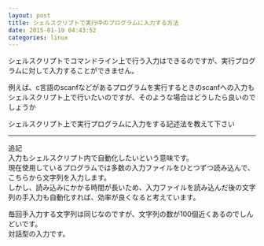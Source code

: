 ```yaml
---
layout: post
title: シェルスクリプトで実行中のプログラムに入力する方法
date: 2015-01-19 04:43:52
categories: linux
---
```

<p>シェルスクリプトでコマンドライン上で行う入力はできるのですが、実行プログラムに対して入力することができません。</p>

<p>例えば、c言語のscanfなどがあるプログラムを実行するときのscanfへの入力もシェルスクリプト上で行いたいのですが、そのような場合はどうしたら良いのでしょうか</p>

<p>シェルスクリプト上で実行プログラムに入力をする記述法を教えて下さい</p>

<hr>

<p>追記<br>
入力もシェルスクリプト内で自動化したいという意味です。<br>
現在使用しているプログラムでは多数の入力ファイルをひとつずつ読み込んで、こちらから文字列を入力します。<br>
しかし、読み込みにかかる時間が長いため、入力ファイルを読み込んだ後の文字列の手入力も自動化すれば、効率が良くなると考えています。</p>

<p>毎回手入力する文字列は同じなのですが、文字列の数が100個近くあるのでしんどいです。<br>
対話型の入力です。</p>
